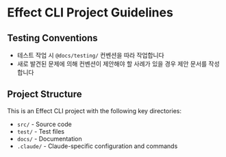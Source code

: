 # Effect CLI Project Guidelines

## Testing Conventions

- 테스트 작업 시 `@docs/testing/` 컨벤션을 따라 작업합니다
- 새로 발견된 문제에 의해 컨벤션이 제안해야 할 사례가 있을 경우 제안 문서를 작성합니다

## Project Structure

This is an Effect CLI project with the following key directories:
- `src/` - Source code
- `test/` - Test files
- `docs/` - Documentation
- `.claude/` - Claude-specific configuration and commands